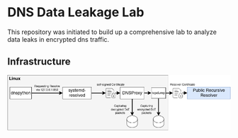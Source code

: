 # DNS Data Leakage Lab

This repository was initiated to build up a comprehensive lab to analyze data leaks in encrypted dns traffic.

## Infrastructure

![Infrastructure Layout](./doc/img/infrastructure_layout.png "Lab Infrastructure")